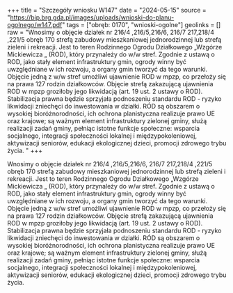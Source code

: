 +++
title = "Szczegóły wniosku W147"
date = "2024-05-15"
source = "https://bip.brg.gda.pl/images/uploads/wnioski-do-planu-ogolnego/w147.pdf"
tags = ["obręb: 0170", "wnioski-ogolne"]
geolinks = []
raw = "Wnosimy o objęcie działek nr 216/4 ,216/5,216/6, 216/7 217,218/4 ,221/5 obręb 170 strefą zabudowy mieszkaniowej jednorodzinnej lub strefą zieleni i rekreacji. Jest to teren Rodzinnego Ogrodu Działkowego „Wzgórze Mickiewicza „ (ROD), który przynależy do w/w stref. Zgodnie z ustawą o ROD, jako stały element infrastruktury gmin, ogrody winny być uwzględniane w ich rozwoju, a organy gmin tworzyć da tego warunki. Objęcie jedną z w/w stref umożliwi ujawnienie ROD w mpzp, co przełoży się na prawa 127 rodzin działkowców. Objęcie strefą zakazującą ujawnienia ROD w mpzp groziłoby jego likwidacją (art. 19 ust. 2 ustawy o ROD). Stabilizacja prawna będzie sprzyjała podnoszeniu standardu ROD - ryzyko likwidacji zniechęci do inwestowania w działki. RÓD są obszarem o wysokiej bioróżnorodności, ich ochrona planistyczna realizuje prawo UE oraz krajowe; są ważnym element infrastruktury zielonej gminy, służą realizacji zadań gminy, pełniąc istotne funkcje społeczne: wsparcia socjalnego, integracji społeczności lokalnej i międzypokoleniowej, aktywizacji seniorów, edukacji ekologicznej dzieci, promocji zdrowego trybu życia. "
+++

Wnosimy o objęcie działek nr 216/4 ,216/5,216/6, 216/7 217,218/4 ,221/5 obręb 170 strefą
zabudowy mieszkaniowej jednorodzinnej lub strefą zieleni i rekreacji. Jest to teren Rodzinnego Ogrodu
Działkowego „Wzgórze Mickiewicza „ (ROD), który przynależy do w/w stref. Zgodnie z ustawą o ROD, jako
stały element infrastruktury gmin, ogrody winny być uwzględniane w ich rozwoju, a organy gmin tworzyć da
tego warunki. Objęcie jedną z w/w stref umożliwi ujawnienie ROD w mpzp, co przełoży się na prawa 127
rodzin działkowców. Objęcie strefą zakazującą ujawnienia ROD w mpzp groziłoby jego likwidacją (art. 19 ust.
2 ustawy o ROD). Stabilizacja prawna będzie sprzyjała podnoszeniu standardu ROD - ryzyko likwidacji
zniechęci do inwestowania w działki. RÓD są obszarem o wysokiej bioróżnorodności, ich ochrona planistyczna
realizuje prawo UE oraz krajowe; są ważnym element infrastruktury zielonej gminy, służą realizacji zadań
gminy, pełniąc istotne funkcje społeczne: wsparcia socjalnego, integracji społeczności lokalnej i
międzypokoleniowej, aktywizacji seniorów, edukacji ekologicznej dzieci, promocji zdrowego trybu życia.



